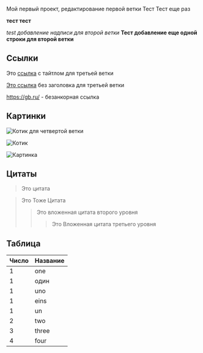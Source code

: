 Мой первый проект, редактирование первой ветки
Тест Тест еще раз

**тест тест**

*test добавление надписи для второй ветки*
**Тест добавление еще одной строки для второй ветки**
## Ссылки
Это [ссылка](https://gb.ru/ "GeekBrains") с тайтлом для третьей ветки

[Это ссылка](https://gb.ru/) без заголовка для третьей ветки

https://gb.ru/ - безанкорная ссылка

## Картинки
![Котик для четвертой ветки](https://avatars.mds.yandex.net/i?id=2b86d443316a2c6ddcaa0c3a18599e00-5169780-images-thumbs&n=13)

![Котик](https://avatars.mds.yandex.net/i?id=1df3b9a13336fd72a8c231c20147fa2a-6946674-images-thumbs&n=13 "Другой котик для четвертой ветки")

![Картинка][logo]

[logo]: https://avatars.mds.yandex.net/i?id=220b34c3bb4b3e7c34f1953933906f81-5876089-images-thumbs&n=13

## Цитаты
> Это цитата

> Это Тоже Цитата
>> Это вложенная цитата второго уровня
>>> Это Вложенная цитата третьего уровня

## Таблица
|Число|Название|
|--|--|
|1|one|
|1|один
|1|uno
|1|eins|
|1|un|
|2|two
3|three
4|four